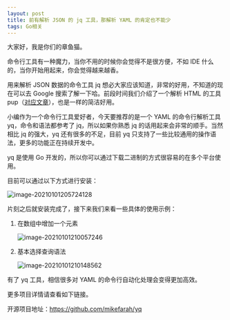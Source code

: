 ```yaml
---
layout: post
title: 前有解析 JSON 的 jq 工具，那解析 YAML 的肯定也不能少
tags: Go相关
---
```


大家好，我是你们的章鱼猫。

命令行工具有一种魔力，当你不用的时候你会觉得不是很方便，不如 IDE 什么的，当你开始用起来，你会觉得越来越香。

用来解析 JSON 数据的命令工具 jq 想必大家应该知道，非常的好用，不知道的现在可以去 Google 搜索了解一下哈。前段时间我们介绍了一个解析 HTML 的工具 pup（[对应文章](https://mp.weixin.qq.com/s?__biz=MzA3MzE4ODY0Mg==&mid=2455987054&idx=1&sn=8cc0c4a0a786cee38f6401a2b547f00e&chksm=88851723bff29e350b2b192591edb814b5b15926e10a49c39b479e7243178c3a028d86b625be&token=353518328&lang=zh_CN#rd)），也是一样的简洁好用。

小编作为一个命令行工具爱好者，今天要推荐的是一个 YAML 的命令行解析工具 yq，命令和语法都参考了 jq，所以如果你熟悉 jq 的话用起来会非常的顺手。当然相比 jq 的强大，yq 还有很多的不足，目前 yq 只支持了一些比较通用的操作语法，更多的功能正在持续开发中。

yq 是使用 Go 开发的，所以你可以通过下载二进制的方式很容易的在多个平台使用。

目前可以通过以下方式进行安装：

![image-20210101205724128](https://7465-test-3c9b5e-books-1301492295.tcb.qcloud.la/images/compress_image-20210101205724128.png)

片刻之后就安装完成了，接下来我们来看一些具体的使用示例：

1. 在数组中增加一个元素

   ![image-20210101210057246](https://7465-test-3c9b5e-books-1301492295.tcb.qcloud.la/images/compress_image-20210101210055977.png)

2. 基本选择查询语法

   ![image-20210101210148562](https://7465-test-3c9b5e-books-1301492295.tcb.qcloud.la/images/compress_image-20210101210148562.png)

有了 yq 工具，相信很多对 YAML 的命令行自动化处理会变得更加高效。

更多项目详情请查看如下链接。

开源项目地址：https://github.com/mikefarah/yq